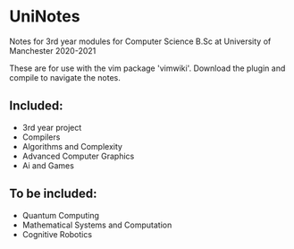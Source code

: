 # UniNotes
Notes for 3rd year modules for Computer Science B.Sc at University of Manchester 2020-2021

These are for use with the vim package 'vimwiki'. Download the plugin and compile to navigate the notes.

## Included:
* 3rd year project
* Compilers
* Algorithms and Complexity
* Advanced Computer Graphics
* Ai and Games

## To be included:
* Quantum Computing 
* Mathematical Systems and Computation
* Cognitive Robotics
